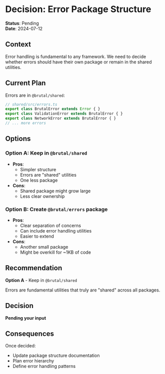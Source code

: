 # Decision: Error Package Structure

**Status**: Pending  
**Date**: 2024-07-12

## Context

Error handling is fundamental to any framework. We need to decide whether errors should have their own package or remain in the shared utilities.

## Current Plan

Errors are in `@brutal/shared`:
```typescript
// shared/src/errors.ts
export class BrutalError extends Error { }
export class ValidationError extends BrutalError { }
export class NetworkError extends BrutalError { }
// ... more errors
```

## Options

### Option A: Keep in `@brutal/shared`
- **Pros**: 
  - Simpler structure
  - Errors are "shared" utilities
  - One less package
- **Cons**: 
  - Shared package might grow large
  - Less clear ownership

### Option B: Create `@brutal/errors` package
- **Pros**: 
  - Clear separation of concerns
  - Can include error handling utilities
  - Easier to extend
- **Cons**: 
  - Another small package
  - Might be overkill for ~1KB of code

## Recommendation

**Option A** - Keep in `@brutal/shared`

Errors are fundamental utilities that truly are "shared" across all packages.

## Decision

**Pending your input**

## Consequences

Once decided:
- Update package structure documentation
- Plan error hierarchy
- Define error handling patterns